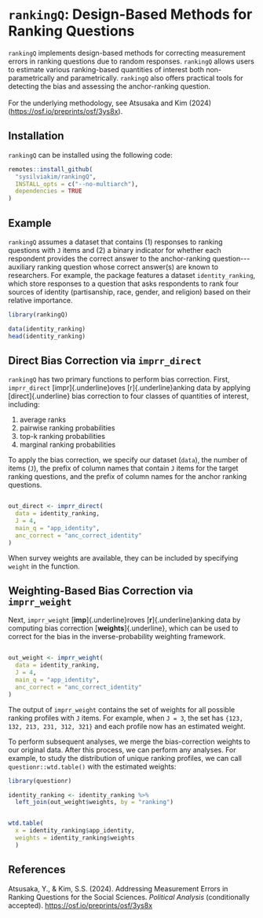 # `rankingQ`: Design-Based Methods for Ranking Questions

`rankingQ` implements design-based methods for correcting measurement errors in ranking questions due to random responses. `rankingQ` allows users to estimate various ranking-based quantities of interest both non-parametrically and parametrically. `rankingQ` also offers practical tools for detecting the bias and assessing the anchor-ranking question.\
\
For the underlying methodology, see Atsusaka and Kim (2024) (<https://osf.io/preprints/osf/3ys8x>).

## Installation

`rankingQ` can be installed using the following code:

``` r
remotes::install_github(
  "sysilviakim/rankingQ",
  INSTALL_opts = c("--no-multiarch"),
  dependencies = TRUE
)
```

## Example

`rankingQ` assumes a dataset that contains (1) responses to ranking questions with `J` items and (2) a binary indicator for whether each respondent provides the correct answer to the anchor-ranking question---auxiliary ranking question whose correct answer(s) are known to researchers. For example, the package features a dataset `identity_ranking`, which store responses to a question that asks respondents to rank four sources of identity (partisanship, race, gender, and religion) based on their relative importance.

``` r
library(rankingQ)

data(identity_ranking)
head(identity_ranking)
```

## Direct Bias Correction via `imprr_direct`

`rankingQ` has two primary functions to perform bias correction. First, `imprr_direct` [impr]{.underline}oves [r]{.underline}anking data by applying [direct]{.underline} bias correction to four classes of quantities of interest, including:

1.  average ranks
2.  pairwise ranking probabilities
3.  top-k ranking probabilities
4.  marginal ranking probabilities

To apply the bias correction, we specify our dataset (`data`), the number of items (`J`), the prefix of column names that contain `J` items for the target ranking questions, and the prefix of column names for the anchor ranking questions.

``` r

out_direct <- imprr_direct(
  data = identity_ranking,
  J = 4,
  main_q = "app_identity",
  anc_correct = "anc_correct_identity"
)
```

When survey weights are available, they can be included by specifying `weight` in the function.

## Weighting-Based Bias Correction via `imprr_weight`

Next, `imprr_weight` [**imp**]{.underline}roves [**r**]{.underline}anking data by computing bias correction [**weights**]{.underline}, which can be used to correct for the bias in the inverse-probability weighting framework.

``` r

out_weight <- imprr_weight(
  data = identity_ranking,
  J = 4,
  main_q = "app_identity",
  anc_correct = "anc_correct_identity"
)
```

The output of `imprr_weight` contains the set of weights for all possible ranking profiles with `J` items. For example, when `J = 3`, the set has `{123, 132, 213, 231, 312, 321}` and each profile now has an estimated weight.

To perform subsequent analyses, we merge the bias-correction weights to our original data. After this process, we can perform any analyses. For example, to study the distribution of unique ranking profiles, we can call `questionr::wtd.table()` with the estimated weights:

``` r
library(questionr)

identity_ranking <- identity_ranking %>%
  left_join(out_weight$weights, by = "ranking") 


wtd.table(
  x = identity_ranking$app_identity,
  weights = identity_ranking$weights
  )
```

## References

Atsusaka, Y., & Kim, S.S. (2024). Addressing Measurement Errors in Ranking Questions for the Social Sciences. *Political Analysis* (conditionally accepted). <https://osf.io/preprints/osf/3ys8x>
